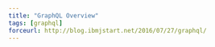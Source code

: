 ```yaml
---
title: "GraphQL Overview"
tags: [graphql]
forceurl: http://blog.ibmjstart.net/2016/07/27/graphql/
---
```

